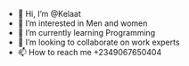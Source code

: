 - 👋 Hi, I’m @Kelaat
- 👀 I’m interested in Men and women 
- 🌱 I’m currently learning Programming 
- 💞️ I’m looking to collaborate on work experts
- 📫 How to reach me +2349067650404

<!--Kelaat-
Kelaat/Kelaat is a ✨ special ✨ repository because its `README.md` (this file) appears on your GitHub profile.
You can click the Preview link to take a look at your changes.
--->
